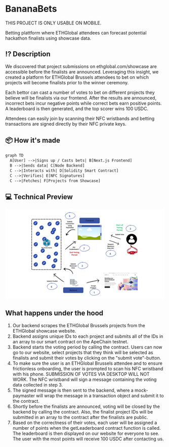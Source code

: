 # BananaBets

THIS PROJECT IS ONLY USABLE ON MOBILE.

Betting plattform where ETHGlobal attendees can forecast potential hackathon finalists using showcase data.

## ⁉️ Description
We discovered that project submissions on ethglobal.com/showcase are accessible before the finalists are announced. Leveraging this insight, we created a platform for ETHGlobal Brussels attendees to bet on which projects will become finalists prior to the winner ceremony.

Each bettor can cast a number of votes to bet on different projects they believe will be finalists via our frontend. After the results are announced, incorrect bets incur negative points while correct bets earn positive points. A leaderboard is then generated, and the top scorer wins 100 USDC.

Attendees can easily join by scanning their NFC wristbands and betting transactions are signed directly by their NFC private keys.

## 📦 How it's made
```mermaid
graph TD
  A[User] -->|Signs up / Casts bets| B[Next.js Frontend]
  B -->|Sends data| C[Node Backend]
  C -->|Interacts with| D[Solidity Smart Contract]
  C -->|Verifies| E[NFC Signatures]
  C -->|Fetches| F[Projects from Showcase]
```

## 💻 Technical Preview

![stuff Logo](./img/project_chart.png)

## What happens under the hood

1. Our backend scrapes the ETHGlobal Brussels projects from the ETHGlobal showcase website.
2. Backend assigns unique IDs to each project and submits all of the IDs in an array to our smart contract on the ApeChain testnet.
3. Backend starts the voting period by calling the contract. Users can now go to our website, select projects that they think will be selected as finalists and submit their votes by clicking on the "submit vote"-button.
4. To make sure the user is an ETHGlobal Brussels attendee and to ensure frictionless onboarding, the user is prompted to scan his NFC wristband with his phone. SUBMISSION OF VOTES VIA DESKTOP WILL NOT WORK. The NFC wristband will sign a message containing the voting data collected in step 3.
5. The signed message is then sent to the backend, where a mock-paymaster will wrap the message in a transaction object and submit it to the contract.
6. Shortly before the finalists are announced, voting will be closed by the backend by calling the contract. Also, the finalist project IDs will be submitted in an array to the contract after the finalists are public.
7. Based on the correctness of their votes, each user will be assigned a number of points when the getLeaderboard contract function is called. The leaderboard is then displayed on our website for everyone to see. The user with the most points will receive 100 USDC after contacting us.
